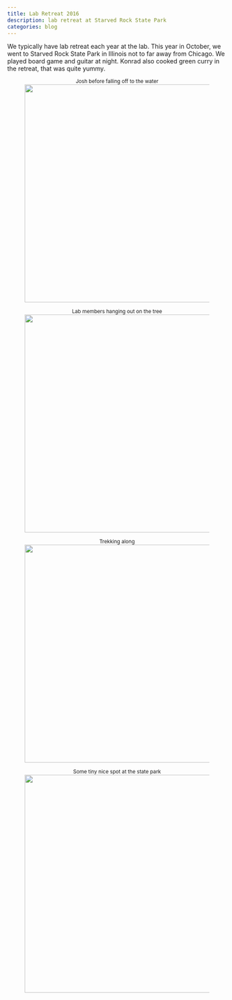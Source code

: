 ```yaml
---
title: Lab Retreat 2016
description: lab retreat at Starved Rock State Park
categories: blog
---
```


We typically have lab retreat each year at the lab. This year in October, we went to Starved Rock State Park
in Illinois not to far away from Chicago. We played board game and guitar at night. Konrad also cooked
green curry in the retreat, that was quite yummy.

<figure><center>
  <sup>Josh before falling off to the water</sup>
  <img width="500" src="{{site.baseurl}}/images/post/lab_retreat_2016/1.jpg" data-action="zoom">
</center></figure>


<figure><center>
  <sup>Lab members hanging out on the tree</sup>
  <img width="500" src="{{site.baseurl}}/images/post/lab_retreat_2016/2.jpg" data-action="zoom">
</center></figure>

<figure><center>
  <sup>Trekking along</sup>
  <img width="500" src="{{site.baseurl}}/images/post/lab_retreat_2016/3.jpg" data-action="zoom">
</center></figure>

<figure><center>
  <sup>Some tiny nice spot at the state park</sup>
  <img width="500" src="{{site.baseurl}}/images/post/lab_retreat_2016/4.jpg" data-action="zoom">
</center></figure>
